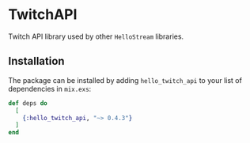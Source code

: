 # TwitchAPI

Twitch API library used by other `HelloStream` libraries.

## Installation

The package can be installed by adding `hello_twitch_api` to your list of dependencies in `mix.exs`:

```elixir
def deps do
  [
    {:hello_twitch_api, "~> 0.4.3"}
  ]
end
```
